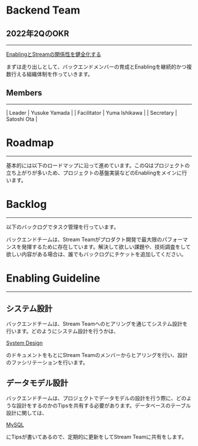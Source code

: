 # Backend Team

## 2022年2QのOKR

---

[EnablingとStreamの関係性を健全化する](https://www.notion.so/Enabling-Stream-26b7927eb376426cb611d6b9fa116af7)

まずは走り出しとして、バックエンドメンバーの育成とEnablingを継続的かつ複数行える組織体制を作っていきます。

## Members

---

| Leader | Yusuke Yamada  |
| Facilitator | Yuma Ishikawa  |
| Secretary | Satoshi Ota  |

# Roadmap

---

基本的には以下のロードマップに沿って進めています。このQはプロジェクトの立ち上がりが多いため、プロジェクトの基盤実装などのEnablingをメインに行います。

# Backlog

---

以下のバックログでタスク管理を行っています。

バックエンドチームは、Stream Teamがプロダクト開発で最大限のパフォーマンスを発揮するために存在しています。解決して欲しい課題や、技術調査をして欲しい内容がある場合は、誰でもバックログにチケットを追加してください。

# Enabling Guideline

---

## **システム設計**

バックエンドチームは、Stream Teamへのヒアリングを通じてシステム設計を行います。どのようにシステム設計を行うかは、

[System Design](https://www.notion.so/System-Design-7521432c8ddc41d0bbd386dd08a47826)

のドキュメントをもとにStream Teamのメンバーからヒアリングを行い、設計のファシリテーションを行います。

## **データモデル設計**

バックエンドチームは、プロジェクトでデータモデルの設計を行う際に、どのような設計をするのかのTipsを共有する必要があります。データベースのテーブル設計に関しては、

[MySQL](https://www.notion.so/MySQL-428152f8f4db4cf987e5590575147d13)

にTipsが書いてあるので、定期的に更新をしてStream Teamに共有をします。
